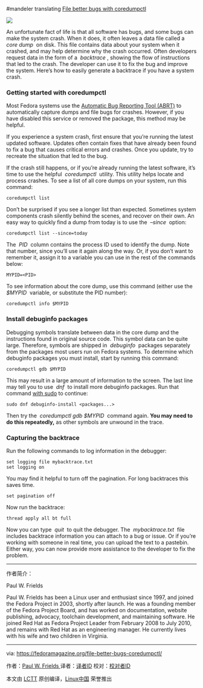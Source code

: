 #mandeler translating  [File better bugs with coredumpctl][1]

![](https://fedoramagazine.org/wp-content/uploads/2017/11/coredump.png-945x400.jpg)

An unfortunate fact of life is that all software has bugs, and some bugs can make the system crash. When it does, it often leaves a data file called a  _core dump_  on disk. This file contains data about your system when it crashed, and may help determine why the crash occurred. Often developers request data in the form of a  _backtrace_ , showing the flow of instructions that led to the crash. The developer can use it to fix the bug and improve the system. Here’s how to easily generate a backtrace if you have a system crash.

### Getting started with coredumpctl

Most Fedora systems use the [Automatic Bug Reporting Tool (ABRT)][2] to automatically capture dumps and file bugs for crashes. However, if you have disabled this service or removed the package, this method may be helpful.

If you experience a system crash, first ensure that you’re running the latest updated software. Updates often contain fixes that have already been found to fix a bug that causes critical errors and crashes. Once you update, try to recreate the situation that led to the bug.

If the crash still happens, or if you’re already running the latest software, it’s time to use the helpful  _coredumpctl_  utility. This utility helps locate and process crashes. To see a list of all core dumps on your system, run this command:

```
coredumpctl list
```

Don’t be surprised if you see a longer list than expected. Sometimes system components crash silently behind the scenes, and recover on their own. An easy way to quickly find a dump from today is to use the  _–since_  option:

```
coredumpctl list --since=today
```

The  _PID_  column contains the process ID used to identify the dump. Note that number, since you’ll use it again along the way. Or, if you don’t want to remember it, assign it to a variable you can use in the rest of the commands below:

```
MYPID=<PID>
```

To see information about the core dump, use this command (either use the  _$MYPID_  variable, or substitute the PID number):

```
coredumpctl info $MYPID
```

### Install debuginfo packages

Debugging symbols translate between data in the core dump and the instructions found in original source code. This symbol data can be quite large. Therefore, symbols are shipped in  _debuginfo_  packages separately from the packages most users run on Fedora systems. To determine which debuginfo packages you must install, start by running this command:

```
coredumpctl gdb $MYPID
```

This may result in a large amount of information to the screen. The last line may tell you to use  _dnf_  to install more debuginfo packages. Run that command [with sudo][3] to continue:

```
sudo dnf debuginfo-install <packages...>
```

Then try the  _coredumpctl gdb $MYPID_  command again. **You may need to do this repeatedly,** as other symbols are unwound in the trace.

### Capturing the backtrace

Run the following commands to log information in the debugger:

```
set logging file mybacktrace.txt
set logging on
```

You may find it helpful to turn off the pagination. For long backtraces this saves time.

```
set pagination off
```

Now run the backtrace:

```
thread apply all bt full
```

Now you can type  _quit_  to quit the debugger. The  _mybacktrace.txt_  file includes backtrace information you can attach to a bug or issue. Or if you’re working with someone in real time, you can upload the text to a pastebin. Either way, you can now provide more assistance to the developer to fix the problem.

---------------------------------

作者简介：

Paul W. Frields

Paul W. Frields has been a Linux user and enthusiast since 1997, and joined the Fedora Project in 2003, shortly after launch. He was a founding member of the Fedora Project Board, and has worked on documentation, website publishing, advocacy, toolchain development, and maintaining software. He joined Red Hat as Fedora Project Leader from February 2008 to July 2010, and remains with Red Hat as an engineering manager. He currently lives with his wife and two children in Virginia.

--------------------------------------------------------------------------------

via: https://fedoramagazine.org/file-better-bugs-coredumpctl/

作者：[Paul W. Frields ][a]
译者：[译者ID](https://github.com/译者ID)
校对：[校对者ID](https://github.com/校对者ID)

本文由 [LCTT](https://github.com/LCTT/TranslateProject) 原创编译，[Linux中国](https://linux.cn/) 荣誉推出

[a]:https://fedoramagazine.org/author/pfrields/
[1]:https://fedoramagazine.org/file-better-bugs-coredumpctl/
[2]:https://github.com/abrt/abrt
[3]:https://fedoramagazine.org/howto-use-sudo/
